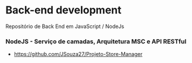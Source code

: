 # Back-end development

Repositório de Back End em JavaScript / NodeJs

### NodeJS - Serviço de camadas, Arquitetura MSC e API RESTful

* https://github.com/JSouza27/Projeto-Store-Manager
